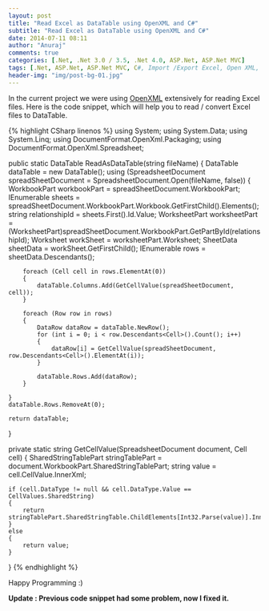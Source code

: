 ```yaml
---
layout: post
title: "Read Excel as DataTable using OpenXML and C#"
subtitle: "Read Excel as DataTable using OpenXML and C#"
date: 2014-07-11 08:11
author: "Anuraj"
comments: true
categories: [.Net, .Net 3.0 / 3.5, .Net 4.0, ASP.Net, ASP.Net MVC]
tags: [.Net, ASP.Net, ASP.Net MVC, C#, Import /Export Excel, Open XML, Windows Forms]
header-img: "img/post-bg-01.jpg"
---
```

In the current project we were using [OpenXML](http://msdn.microsoft.com/en-us/library/office/bb448854(v=office.15).aspx) extensively for reading Excel files. Here is the code snippet, which will help you to read / convert Excel files to DataTable. 

{% highlight CSharp linenos %}
using System;
using System.Data;
using System.Linq;
using DocumentFormat.OpenXml.Packaging;
using DocumentFormat.OpenXml.Spreadsheet;

public static DataTable ReadAsDataTable(string fileName)
{
    DataTable dataTable = new DataTable();
    using (SpreadsheetDocument spreadSheetDocument = SpreadsheetDocument.Open(fileName, false))
    {
        WorkbookPart workbookPart = spreadSheetDocument.WorkbookPart;
        IEnumerable<Sheet> sheets = spreadSheetDocument.WorkbookPart.Workbook.GetFirstChild<Sheets>().Elements<Sheet>();
        string relationshipId = sheets.First().Id.Value;
        WorksheetPart worksheetPart = (WorksheetPart)spreadSheetDocument.WorkbookPart.GetPartById(relationshipId);
        Worksheet workSheet = worksheetPart.Worksheet;
        SheetData sheetData = workSheet.GetFirstChild<SheetData>();
        IEnumerable<Row> rows = sheetData.Descendants<Row>();

        foreach (Cell cell in rows.ElementAt(0))
        {
            dataTable.Columns.Add(GetCellValue(spreadSheetDocument, cell));
        }

        foreach (Row row in rows)
        {
            DataRow dataRow = dataTable.NewRow();
            for (int i = 0; i < row.Descendants<Cell>().Count(); i++)
            {
                dataRow[i] = GetCellValue(spreadSheetDocument, row.Descendants<Cell>().ElementAt(i));
            }

            dataTable.Rows.Add(dataRow);
        }

    }
    dataTable.Rows.RemoveAt(0);

    return dataTable;
}

private static string GetCellValue(SpreadsheetDocument document, Cell cell)
{
    SharedStringTablePart stringTablePart = document.WorkbookPart.SharedStringTablePart;
    string value = cell.CellValue.InnerXml;

    if (cell.DataType != null && cell.DataType.Value == CellValues.SharedString)
    {
        return stringTablePart.SharedStringTable.ChildElements[Int32.Parse(value)].InnerText;
    }
    else
    {
        return value;
    }
}
{% endhighlight %}

Happy Programming :)

**Update : Previous code snippet had some problem, now I fixed it.**

